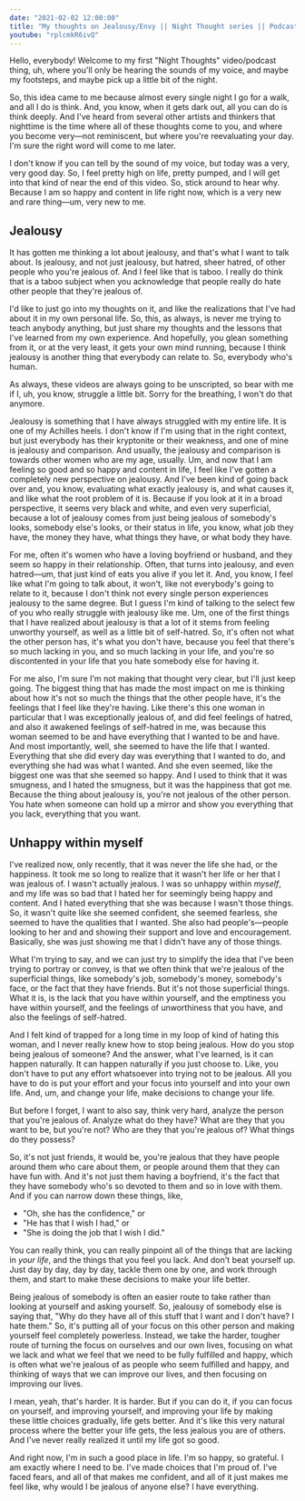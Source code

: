 ```yaml
---
date: "2021-02-02 12:00:00"
title: "My thoughts on Jealousy/Envy || Night Thought series || Podcast Episode: 1"
youtube: "rplcmkR6ivQ"
---
```


Hello, everybody! Welcome to my first "Night Thoughts" video/podcast thing, uh, where you'll only be hearing the sounds of my voice, and maybe my footsteps, and maybe pick up a little bit of the night.

So, this idea came to me because almost every single night I go for a walk, and all I do is think. And, you know, when it gets dark out, all you can do is think deeply. And I've heard from several other artists and thinkers that nighttime is the time where all of these thoughts come to you, and where you become very—not reminiscent, but where you're reevaluating your day. I'm sure the right word will come to me later.

I don't know if you can tell by the sound of my voice, but today was a very, very good day. So, I feel pretty high on life, pretty pumped, and I will get into that kind of near the end of this video. So, stick around to hear why. Because I am so happy and content in life right now, which is a very new and rare thing—um, very new to me.


## Jealousy

It has gotten me thinking a lot about jealousy, and that's what I want to talk about. Is jealousy, and not just jealousy, but hatred, sheer hatred, of other people who you're jealous of. And I feel like that is taboo. I really do think that is a taboo subject when you acknowledge that people really do hate other people that they're jealous of.

I'd like to just go into my thoughts on it, and like the realizations that I've had about it in my own personal life. So, this, as always, is never me trying to teach anybody anything, but just share my thoughts and the lessons that I've learned from my own experience. And hopefully, you glean something from it, or at the very least, it gets your own mind running, because I think jealousy is another thing that everybody can relate to. So, everybody who's human.

As always, these videos are always going to be unscripted, so bear with me if I, uh, you know, struggle a little bit. Sorry for the breathing, I won't do that anymore.

Jealousy is something that I have always struggled with my entire life. It is one of my Achilles heels. I don't know if I'm using that in the right context, but just everybody has their kryptonite or their weakness, and one of mine is jealousy and comparison. And usually, the jealousy and comparison is towards other women who are my age, usually. Um, and now that I am feeling so good and so happy and content in life, I feel like I've gotten a completely new perspective on jealousy. And I've been kind of going back over and, you know, evaluating what exactly jealousy is, and what causes it, and like what the root problem of it is. Because if you look at it in a broad perspective, it seems very black and white, and even very superficial, because a lot of jealousy comes from just being jealous of somebody's looks, somebody else's looks, or their status in life, you know, what job they have, the money they have, what things they have, or what body they have.

For me, often it's women who have a loving boyfriend or husband, and they seem so happy in their relationship. Often, that turns into jealousy, and even hatred—um, that just kind of eats you alive if you let it. And, you know, I feel like what I'm going to talk about, it won't, like not everybody's going to relate to it, because I don't think not every single person experiences jealousy to the same degree. But I guess I'm kind of talking to the select few of you who really struggle with jealousy like me. Um, one of the first things that I have realized about jealousy is that a lot of it stems from feeling unworthy yourself, as well as a little bit of self-hatred. So, it's often not what the other person has, it's what you don't have, because you feel that there's so much lacking in you, and so much lacking in your life, and you're so discontented in your life that you hate somebody else for having it.

For me also, I'm sure I'm not making that thought very clear, but I'll just keep going. The biggest thing that has made the most impact on me is thinking about how it's not so much the things that the other people have, it's the feelings that I feel like they're having. Like there's this one woman in particular that I was exceptionally jealous of, and did feel feelings of hatred, and also it awakened feelings of self-hatred in me, was because this woman seemed to be and have everything that I wanted to be and have. And most importantly, well, she seemed to have the life that I wanted. Everything that she did every day was everything that I wanted to do, and everything she had was what I wanted. And she even seemed, like the biggest one was that she seemed so happy. And I used to think that it was smugness, and I hated the smugness, but it was the happiness that got me. Because the thing about jealousy is, you're not jealous of the other person. You hate when someone can hold up a mirror and show you everything that you lack, everything that you want.


## Unhappy within myself

I've realized now, only recently, that it was never the life she had, or the happiness. It took me so long to realize that it wasn't her life or her that I was jealous of. I wasn't actually jealous. I was so unhappy within _myself_, and my life was so bad that I hated her for seemingly being happy and content. And I hated everything that she was because I wasn't those things. So, it wasn't quite like she seemed confident, she seemed fearless, she seemed to have the qualities that I wanted. She also had people's—people looking to her and and showing their support and love and encouragement. Basically, she was just showing me that I didn't have any of those things.

What I'm trying to say, and we can just try to simplify the idea that I've been trying to portray or convey, is that we often think that we're jealous of the superficial things, like somebody's job, somebody's money, somebody's face, or the fact that they have friends. But it's not those superficial things. What it is, is the lack that you have within yourself, and the emptiness you have within yourself, and the feelings of unworthiness that you have, and also the feelings of self-hatred.

And I felt kind of trapped for a long time in my loop of kind of hating this woman, and I never really knew how to stop being jealous. How do you stop being jealous of someone? And the answer, what I've learned, is it can happen naturally. It can happen naturally if you just choose to. Like, you don't have to put any effort whatsoever into trying not to be jealous. All you have to do is put your effort and your focus into yourself and into your own life. And, um, and change your life, make decisions to change your life.

But before I forget, I want to also say, think very hard, analyze the person that you're jealous of. Analyze what do they have? What are they that you want to be, but you're not? Who are they that you're jealous of? What things do they possess?

So, it's not just friends, it would be, you're jealous that they have people around them who care about them, or people around them that they can have fun with. And it's not just them having a boyfriend, it's the fact that they have somebody who's so devoted to them and so in love with them. And if you can narrow down these things, like,
* "Oh, she has the confidence," or
* "He has that I wish I had," or
* "She is doing the job that I wish I did."

You can really think, you can really pinpoint all of the things that are lacking in _your life_, and the things that you feel you lack. And don't beat yourself up. Just day by day, day by day, tackle them one by one, and work through them, and start to make these decisions to make your life better.

Being jealous of somebody is often an easier route to take rather than looking at yourself and asking yourself. So, jealousy of somebody else is saying that, "Why do they have all of this stuff that I want and I don't have? I hate them." So, it's putting all of your focus on this other person and making yourself feel completely powerless. Instead, we take the harder, tougher route of turning the focus on ourselves and our own lives, focusing on what we lack and what we feel that we need to be fully fulfilled and happy, which is often what we're jealous of as people who seem fulfilled and happy, and thinking of ways that we can improve our lives, and then focusing on improving our lives.

I mean, yeah, that's harder. It is harder. But if you can do it, if you can focus on yourself, and improving yourself, and improving your life by making these little choices gradually, life gets better. And it's like this very natural process where the better your life gets, the less jealous you are of others. And I've never really realized it until my life got so good.

And right now, I'm in such a good place in life. I'm so happy, so grateful. I am exactly where I need to be. I've made choices that I'm proud of. I've faced fears, and all of that makes me confident, and all of it just makes me feel like, why would I be jealous of anyone else? I have everything.

